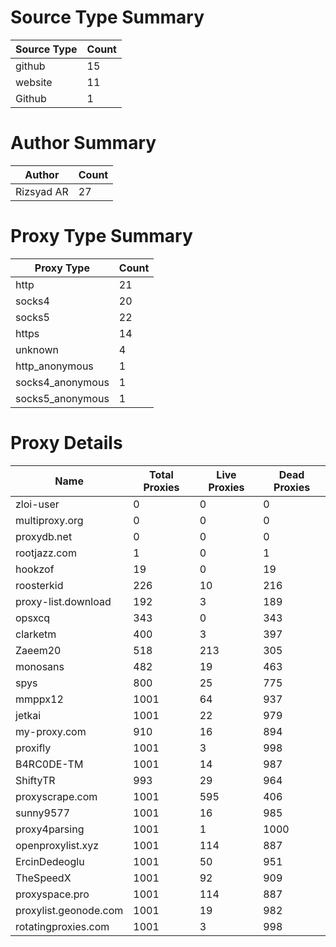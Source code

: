 # Source Type Summary

| Source Type | Count |
|-------------|-------|
| github | 15 |
| website | 11 |
| Github | 1 |


# Author Summary

| Author | Count |
|--------|-------|
| Rizsyad AR | 27 |


# Proxy Type Summary

| Proxy Type | Count |
|------------|-------|
| http | 21 |
| socks4 | 20 |
| socks5 | 22 |
| https | 14 |
| unknown | 4 |
| http_anonymous | 1 |
| socks4_anonymous | 1 |
| socks5_anonymous | 1 |


# Proxy Details

| Name | Total Proxies | Live Proxies | Dead Proxies |
|------|---------------|--------------|---------------|
| zloi-user | 0 | 0 | 0 |
| multiproxy.org | 0 | 0 | 0 |
| proxydb.net | 0 | 0 | 0 |
| rootjazz.com | 1 | 0 | 1 |
| hookzof | 19 | 0 | 19 |
| roosterkid | 226 | 10 | 216 |
| proxy-list.download | 192 | 3 | 189 |
| opsxcq | 343 | 0 | 343 |
| clarketm | 400 | 3 | 397 |
| Zaeem20 | 518 | 213 | 305 |
| monosans | 482 | 19 | 463 |
| spys | 800 | 25 | 775 |
| mmppx12 | 1001 | 64 | 937 |
| jetkai | 1001 | 22 | 979 |
| my-proxy.com | 910 | 16 | 894 |
| proxifly | 1001 | 3 | 998 |
| B4RC0DE-TM | 1001 | 14 | 987 |
| ShiftyTR | 993 | 29 | 964 |
| proxyscrape.com | 1001 | 595 | 406 |
| sunny9577 | 1001 | 16 | 985 |
| proxy4parsing | 1001 | 1 | 1000 |
| openproxylist.xyz | 1001 | 114 | 887 |
| ErcinDedeoglu | 1001 | 50 | 951 |
| TheSpeedX | 1001 | 92 | 909 |
| proxyspace.pro | 1001 | 114 | 887 |
| proxylist.geonode.com | 1001 | 19 | 982 |
| rotatingproxies.com | 1001 | 3 | 998 |
